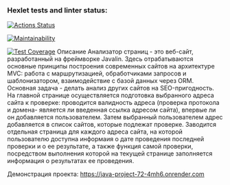 ### Hexlet tests and linter status:
[![Actions Status](https://github.com/GilyanaBachaeva/java-project-72/actions/workflows/hexlet-check.yml/badge.svg)](https://github.com/GilyanaBachaeva/java-project-72/actions)

[![Maintainability](https://api.codeclimate.com/v1/badges/80cb28273733bed893e4/maintainability)](https://codeclimate.com/github/GilyanaBachaeva/java-project-72/maintainability)

[![Test Coverage](https://api.codeclimate.com/v1/badges/80cb28273733bed893e4/test_coverage)](https://codeclimate.com/github/GilyanaBachaeva/java-project-72/test_coverage)
Описание
Анализатор страниц - это веб-сайт, разработанный на фреймворке Javalin. 
Здесь отрабатываются основные принципы построения современных сайтов на архитектуре MVC: работа с маршрутизацией, 
обработчиками запросов и шаблонизатором, взаимодействие с базой данных через ORM. 
Оcновная задача - делать анализ других сайтов на SEO-пригодность.
На главной странице осуществляется подготовка выбранного адреса сайта к проверке: проводится валидность адреса 
(проверка протокола и домена- является ли введенная ссылка адресом сайта), впервые ли он добавляется пользователем. 
Затем выбранный пользователем адрес добавляется в список сайтов, которые подлежат проверке. 
Заводится отдельная страница для каждого адреса сайта, на которой пользователю доступна информаия о дате 
проведения последней проверки и о ее результате, а также функция самой проверки, посредством выполнения которой 
на текущей странице заполняется информация о результатах ее проведения.

Демонстрация проекта: https://java-project-72-4mh6.onrender.com